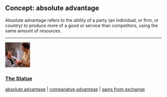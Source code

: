 ## Concept: absolute advantage

Absolute advantage refers to the ability of a party (an individual, or firm, or country) to produce more of a good or service than competitors, using the same amount of resources.

<hr>
<div class="clip-listing">
<img src="media/icons/statue.jpg" alt="The Statue icon">

### [The Statue](../../clip/14/)

[absolute advantage](/concept/absolute-advantage/) | [comparative advantage](/concept/comparative-advantage/) | [gains from exchange](/concept/gains-from-exchange/)
</div>

